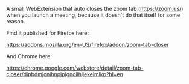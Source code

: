 A small WebExtension that auto closes the zoom tab (https://zoom.us/) when you launch a meeting, because it doesn't do that itself for some reason.

Find it published for Firefox here:

https://addons.mozilla.org/en-US/firefox/addon/zoom-tab-closer

And Chrome here:

https://chrome.google.com/webstore/detail/zoom-tab-closer/dipbdmjcnihnpjpignoilhljekeimlkp?hl=en
